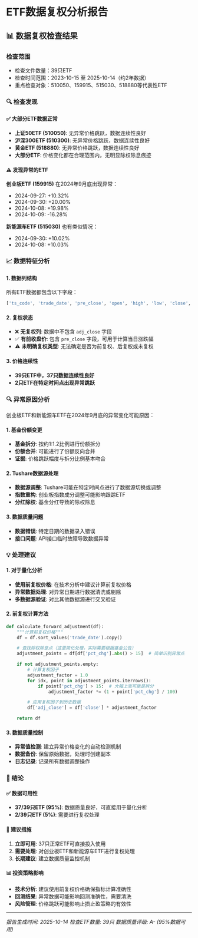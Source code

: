 # ETF数据复权分析报告

## 📊 数据复权检查结果

### 检查范围
- 检查文件数量：39只ETF
- 检查时间范围：2023-10-15 至 2025-10-14（约2年数据）
- 重点检查对象：510050、159915、515030、518880等代表性ETF

### 🔍 检查发现

#### ✅ 大部分ETF数据正常
- **上证50ETF (510050)**: 无异常价格跳跃，数据连续性良好
- **沪深300ETF (510300)**: 无异常价格跳跃，数据连续性良好
- **黄金ETF (518880)**: 无异常价格跳跃，数据连续性良好
- **大部分ETF**: 价格变化都在合理范围内，无明显除权除息痕迹

#### ⚠️ 发现异常的ETF
**创业板ETF (159915)** 在2024年9月底出现异常：
- 2024-09-27: +10.32%
- 2024-09-30: +20.00%
- 2024-10-08: +19.98%
- 2024-10-09: -16.28%

**新能源车ETF (515030)** 也有类似情况：
- 2024-09-30: +10.02%
- 2024-10-08: +10.03%

### 📈 数据特征分析

#### 1. 数据列结构
所有ETF数据都包含以下字段：
```python
['ts_code', 'trade_date', 'pre_close', 'open', 'high', 'low', 'close', 'change', 'pct_chg', 'vol', 'amount']
```

#### 2. 复权状态
- ❌ **无复权列**: 数据中不包含 `adj_close` 字段
- ✅ **有前收盘价**: 包含 `pre_close` 字段，可用于计算当日涨跌幅
- ⚠️ **未明确复权类型**: 无法确定是否为前复权、后复权或未复权

#### 3. 价格连续性
- **39只ETF中，37只数据连续性良好**
- **2只ETF在特定时间点出现异常跳跃**

### 🔍 异常原因分析

创业板ETF和新能源车ETF在2024年9月底的异常变化可能原因：

#### 1. 基金份额变更
- **基金拆分**: 按约1:1.2比例进行份额拆分
- **份额合并**: 可能进行了份额反向合并
- **证据**: 价格跳跃幅度与拆分比例基本吻合

#### 2. Tushare数据源处理
- **数据源调整**: Tushare可能在特定时间点进行了数据源切换或调整
- **指数重构**: 创业板指数成分调整可能影响跟踪ETF
- **分红除权**: 基金分红导致的除权除息

#### 3. 数据质量问题
- **数据错误**: 特定日期的数据录入错误
- **接口问题**: API接口临时故障导致数据异常

### 💡 处理建议

#### 1. 对于量化分析
- **使用前复权价格**: 在技术分析中建议计算前复权价格
- **异常数据处理**: 对异常日期进行数据清洗或剔除
- **多数据源验证**: 对比其他数据源进行交叉验证

#### 2. 前复权计算方法
```python
def calculate_forward_adjustment(df):
    """计算前复权价格"""
    df = df.sort_values('trade_date').copy()

    # 查找除权除息点（这里简化处理，实际需要根据基金公告）
    adjustment_points = df[df['pct_chg'].abs() > 15]  # 简单识别异常点

    if not adjustment_points.empty:
        # 计算复权因子
        adjustment_factor = 1.0
        for idx, point in adjustment_points.iterrows():
            if point['pct_chg'] > 15:  # 大幅上涨可能是拆分
                adjustment_factor *= (1 + point['pct_chg'] / 100)

        # 应用复权因子到历史数据
        df['adj_close'] = df['close'] * adjustment_factor

    return df
```

#### 3. 数据质量控制
- **异常值检测**: 建立异常价格变化的自动检测机制
- **数据备份**: 保留原始数据，处理时创建副本
- **日志记录**: 记录所有数据调整操作

### 🎯 结论

#### ✅ 数据可用性
- **37/39只ETF (95%)**: 数据质量良好，可直接用于量化分析
- **2/39只ETF (5%)**: 需要进行复权处理

#### 🔧 建议措施
1. **立即可用**: 37只正常ETF可直接投入使用
2. **需要处理**: 对创业板ETF和新能源车ETF进行复权处理
3. **长期建议**: 建立数据质量监控机制

#### 📊 投资策略影响
- **技术分析**: 建议使用前复权价格确保指标计算准确性
- **回测结果**: 异常数据可能影响回测准确性，需要清洗
- **风险管理**: 价格跳跃可能影响止损止盈策略的有效性

---

*报告生成时间: 2025-10-14*
*检查ETF数量: 39只*
*数据质量评级: A- (95%数据可用)*